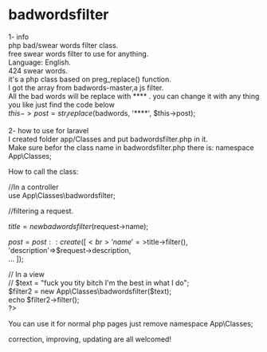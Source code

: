 # badwordsfilter
1- info<br>
php bad/swear words filter class. <br>
free swear words filter to use for anything.<br>
Language: English.<br>
424 swear words.<br>
it's a php class based on preg_replace() function.<br>
I got the array from badwords-master,a js filter.<br>
All the bad words will be replace with **** . you can change it with any thing you like just find the code below<br>
$this->post= str_ireplace($badwords, '****', $this->post);

2- how to use for laravel <br>
I created folder app/Classes and put badwordsfilter.php in it.<br>
Make sure befor the class name in badwordsfilter.php there is:  namespace App\Classes; <br>


How to call the class:<br>

//In a controller<br>
use App\Classes\badwordsfilter;<br>

//filtering a request.<br>

$title = new badwordsfilter($request->name);<br>

$post = post::create([<br>
             'name'=>$title->filter(),<br>
             'description'=>$request->description,<br>
             ...
]);<br>

// In a view<br>
//<?php <br>
$text = "fuck you tity bitch I'm the best in what I do";<br>
$filter2 = new App\Classes\badwordsfilter($text);<br>
echo $filter2->filter();<br> 
?><br>

You can use it for normal php pages just remove namespace App\Classes; <br>

correction, improving, updating are all welcomed!<br>
